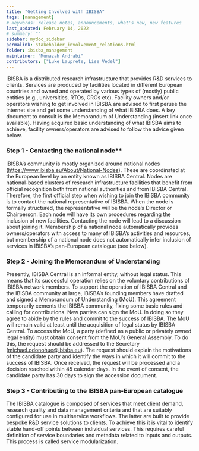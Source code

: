 ```yaml
---
title: "Getting Involved with IBISBA"
tags: [management]
# keywords: release notes, announcements, what's new, new features
last_updated: February 14, 2022
# summary: ""
sidebar: mydoc_sidebar
permalink: stakeholder_involvement_relations.html
folder: ibisba_management
maintainer: "Munazah Andrabi"
contributors: ["Luke Lauprete, Lise Vedel"] 
---
```


IBISBA is a distributed research infrastructure that provides R&D services to clients. Services are produced by facilities located in different European countries and owned and operated by various types of (mostly) public entities (e.g., universities, RTOs, CROs etc).
Facility owners and/or operators wishing to get involved in IBISBA are advised to first peruse the internet site and get some understanding of what IBISBA does. A key document to consult is the Memorandum of Understanding (insert link once available). Having acquired basic understanding of what IBISBA aims to achieve, facility owners/operators are advised to follow the advice given below.

### Step 1 - Contacting the national node**
IBISBA’s community is mostly organized around national nodes (https://www.ibisba.eu/About/National-Nodes). These are coordinated at the European level by an entity known as IBISBA Central. Nodes are national-based clusters of research infrastructure facilities that benefit from official recognition both from national authorities and from IBISBA Central. Therefore, the first official step when wishing to join the IBISBA community is to contact the national representative of IBISBA. When the node is formally structured, the representative will be the node’s Director or Chairperson. Each node will have its own procedures regarding the inclusion of new facilities. Contacting the node will lead to a discussion about joining it. Membership of a national node automatically provides owners/operators with access to many of IBISBA’s activities and resources, but membership of a national node does not automatically infer inclusion of services in IBISBA’s pan-European catalogue (see below).

### Step 2 - Joining the Memorandum of Understanding
Presently, IBISBA Central is an informal entity, without legal status. This means that its successful operation relies on the voluntary contributions of IBISBA network members. To support the operation of IBISBA Central and the IBISBA community at large, IBISBA’s founding members have drafted and signed a Memorandum of Understanding (MoU). This agreement temporarily cements the IBISBA community, fixing some basic rules and calling for contributions. New parties can sign the MoU. In doing so they agree to abide by the rules and commit to the success of IBISBA. The MoU will remain valid at least until the acquisition of legal status by IBISBA Central. To access the MoU, a party (defined as a public or privately owned legal entity) must obtain consent from the MoU’s General Assembly. To do this, the request should be addressed to the Secretary (michael.odonohue@ibisba.eu). The request should explain the motivations of the candidate party and identify the ways in which it will commit to the success of IBISBA. Once received, the request will be processed and a decision reached within 45 calendar days. In the event of consent, the candidate party has 30 days to sign the accession document.

### Step 3 - Contributing to the IBISBA pan-European catalogue
The IBISBA catalogue is composed of services that meet client demand, research quality and data management criteria and that are suitably configured for use in multiservice workflows. The latter are built to provide bespoke R&D service solutions to clients. To achieve this it is vital to identify stable hand-off points between individual services. This requires careful definition of service boundaries and metadata related to inputs and outputs. This process is called service modularization.
